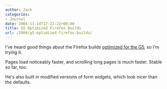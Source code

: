 ```yaml
---
author: Jack
categories:
- Journal
date: 2004-11-14T17:22:22+00:00
title: G5 Optimized Firefox Builds
url: /2004/g5-optimized-firefox-builds/
---
```


I've heard good things about the Firefox builds [optimized for the G5][1], so I'm trying it.

Pages load noticeably faster, and scrolling long pages is _much_ faster. Stable so far, too.

He's also built in modified versions of form widgets, which look nicer than the defaults.

 [1]: http://www.beatnikpad.com/archives/2004/11/06/firefoxG5